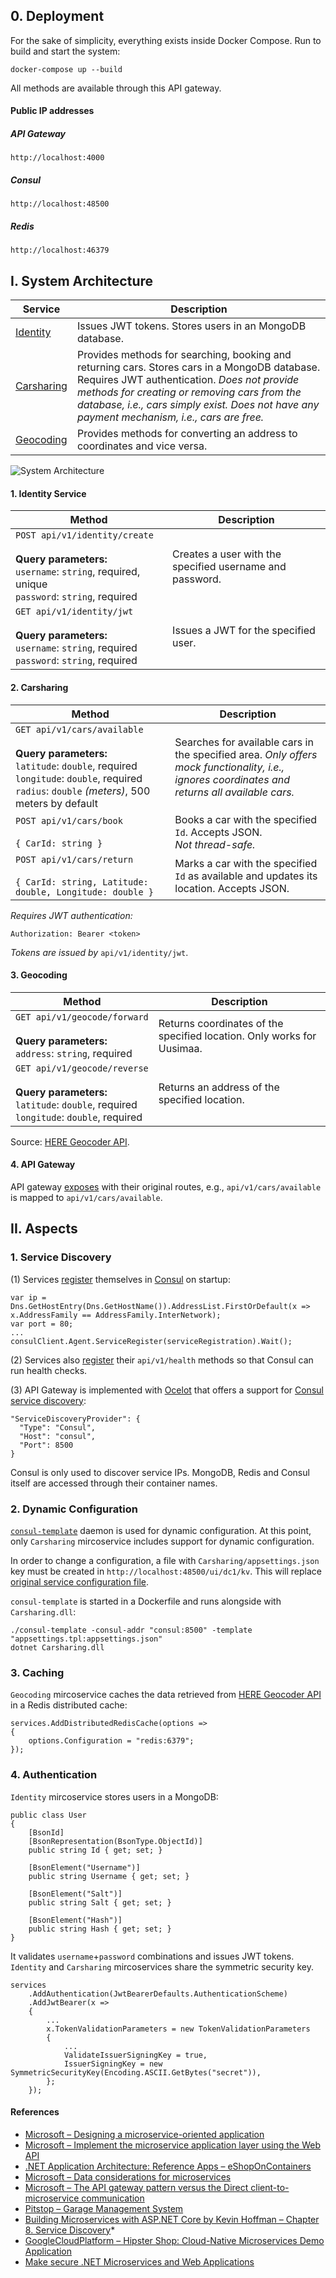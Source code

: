 ## 0. Deployment

For the sake of simplicity, everything exists inside Docker Compose. Run to build and start the system:

```
docker-compose up --build
```
All methods are available through this API gateway.

#### Public IP addresses

##### API Gateway
`http://localhost:4000`

##### Consul
`http://localhost:48500`

##### Redis
`http://localhost:46379`

## I. System Architecture

| Service                                 | Description |
| --------------------------------------- | -------------|
| [Identity](./src/Services/Identity)     | Issues JWT tokens. Stores users in an MongoDB database. |
| [Carsharing](./src/Services/Carsharing) | Provides methods for searching, booking and returning cars. Stores cars in a MongoDB database. Requires JWT authentication. *Does not provide methods for creating or removing cars from the database, i.e., cars simply exist. Does not have any payment mechanism, i.e., cars are free.* |
| [Geocoding](./src/Services/Geocoding)   | Provides methods for converting an address to coordinates and vice versa. |

![System Architecture](/docs/images/diagram.png)

#### 1. Identity Service

| Method                                 | Description |
| --------------------------------------- | -------------|
| <code>POST&nbsp;api/v1/identity/create</code> <br><br> **Query parameters:** <br> `username`: `string`, required, unique <br> `password`: `string`, required     | Creates a user with the specified username and password. |
| <code>GET&nbsp;api/v1/identity/jwt</code> <br><br> **Query parameters:** <br> `username`: `string`, required <br> `password`: `string`, required | Issues a JWT for the specified user. |

#### 2. Carsharing

| Method                                 | Description |
| --------------------------------------- | -------------|
| <code>GET&nbsp;api/v1/cars/available</code> <br><br> **Query parameters:** <br> `latitude`: `double`, required <br> `longitude`: `double`, required <br> `radius`: `double` *(meters)*, 500 meters by default    | Searches for available cars in the specified area. *Only offers mock functionality, i.e., ignores coordinates and returns all available cars.* |
| <code>POST&nbsp;api/v1/cars/book</code> <br><br> `{ CarId: string }` | Books a car with the specified `Id`. Accepts JSON. <br> *Not thread-safe.* |
| <code>POST&nbsp;api/v1/cars/return</code> <br><br> `{ CarId: string, Latitude: double, Longitude: double }` | Marks a car with the specified `Id` as available and updates its location. Accepts JSON. |

*Requires JWT authentication:*
```
Authorization: Bearer <token>
```
*Tokens are issued by* `api/v1/identity/jwt`.

#### 3. Geocoding

| Method                                 | Description |
| --------------------------------------- | -------------|
| <code>GET&nbsp;api/v1/geocode/forward</code> <br><br> **Query parameters:** <br> `address`: `string`, required | Returns coordinates of the specified location. Only works for Uusimaa. |
| <code>GET&nbsp;api/v1/geocode/reverse</code> <br><br> **Query parameters:** <br> `latitude`: `double`, required <br> `longitude`: `double`, required | Returns an address of the specified location. |

Source: [HERE Geocoder API](https://developer.here.com/documentation/geocoder/topics/what-is.html).

#### 4. API Gateway

API gateway [exposes](/src/ApiGateway/ocelot.json) with their original routes, e.g., `api/v1/cars/available` is mapped to `api/v1/cars/available`.

## II. Aspects

### 1. Service Discovery

(1) Services [register](https://learn.hashicorp.com/consul/getting-started/services) themselves in [Consul](https://www.consul.io/) on startup:
```
var ip = Dns.GetHostEntry(Dns.GetHostName()).AddressList.FirstOrDefault(x => x.AddressFamily == AddressFamily.InterNetwork);
var port = 80;
...
consulClient.Agent.ServiceRegister(serviceRegistration).Wait();
```
(2) Services also [register](https://learn.hashicorp.com/consul/getting-started/checks) their `api/v1/health` methods so that Consul can run health checks.

(3) API Gateway is implemented with [Ocelot](https://ocelot.readthedocs.io/en/latest/) that offers a support for [Consul service discovery](https://ocelot.readthedocs.io/en/latest/features/servicediscovery.html):

```
"ServiceDiscoveryProvider": {
  "Type": "Consul",
  "Host": "consul",
  "Port": 8500
}
```

Consul is only used to discover service IPs. MongoDB, Redis and Consul itself are accessed through their container names.

### 2. Dynamic Configuration

[`consul-template`](https://github.com/hashicorp/consul-template) daemon is used for dynamic configuration. At this point, only `Carsharing` mircoservice includes support for dynamic configuration.

In order to change a configuration, a file with `Carsharing/appsettings.json` key must be created in `http://localhost:48500/ui/dc1/kv`. This will replace [original service configuration file](/src/Services/Carsharing/appsettings.json).

`consul-template` is started in a Dockerfile and runs alongside with `Carsharing.dll`:

```
./consul-template -consul-addr "consul:8500" -template "appsettings.tpl:appsettings.json"
dotnet Carsharing.dll
```

### 3. Caching

`Geocoding` mircoservice caches the data retrieved from [HERE Geocoder API](https://developer.here.com/documentation/geocoder/topics/what-is.html) in a Redis distributed cache:

```
services.AddDistributedRedisCache(options =>
{
    options.Configuration = "redis:6379";
});
```

### 4. Authentication

`Identity` mircoservice stores users in a MongoDB:
```
public class User
{
    [BsonId]
    [BsonRepresentation(BsonType.ObjectId)]
    public string Id { get; set; }

    [BsonElement("Username")]
    public string Username { get; set; }

    [BsonElement("Salt")]
    public string Salt { get; set; }

    [BsonElement("Hash")]
    public string Hash { get; set; }
}
```

It validates `username`+`password` combinations and issues JWT tokens. `Identity` and `Carsharing` mircoservices share the symmetric security key.

```
services
    .AddAuthentication(JwtBearerDefaults.AuthenticationScheme)
    .AddJwtBearer(x =>
    {
        ...
        x.TokenValidationParameters = new TokenValidationParameters
        {
            ...
            ValidateIssuerSigningKey = true,
            IssuerSigningKey = new SymmetricSecurityKey(Encoding.ASCII.GetBytes("secret")),
        };
    });
```

#### References
* [Microsoft – Designing a microservice-oriented application](https://docs.microsoft.com/en-us/dotnet/standard/microservices-architecture/multi-container-microservice-net-applications/microservice-application-design)
* [Microsoft – Implement the microservice application layer using the Web API](https://docs.microsoft.com/en-us/dotnet/standard/microservices-architecture/microservice-ddd-cqrs-patterns/microservice-application-layer-implementation-web-api)
* [.NET Application Architecture: Reference Apps – eShopOnContainers](https://github.com/dotnet-architecture/eShopOnContainers)
* [Microsoft – Data considerations for microservices](https://docs.microsoft.com/en-us/azure/architecture/microservices/design/data-considerations)
* [Microsoft – The API gateway pattern versus the Direct client-to-microservice communication](https://docs.microsoft.com/en-us/dotnet/standard/microservices-architecture/architect-microservice-container-applications/direct-client-to-microservice-communication-versus-the-api-gateway-pattern)
* [Pitstop – Garage Management System](https://github.com/EdwinVW/pitstop)
* [Building Microservices with ASP.NET Core by Kevin Hoffman – Chapter 8. Service Discovery](https://www.oreilly.com/library/view/building-microservices-with/9781491961728/ch08.html)\*
* [GoogleCloudPlatform – Hipster Shop: Cloud-Native Microservices Demo Application](https://github.com/GoogleCloudPlatform/microservices-demo)
* [Make secure .NET Microservices and Web Applications](https://docs.microsoft.com/en-us/dotnet/standard/microservices-architecture/secure-net-microservices-web-applications/)
